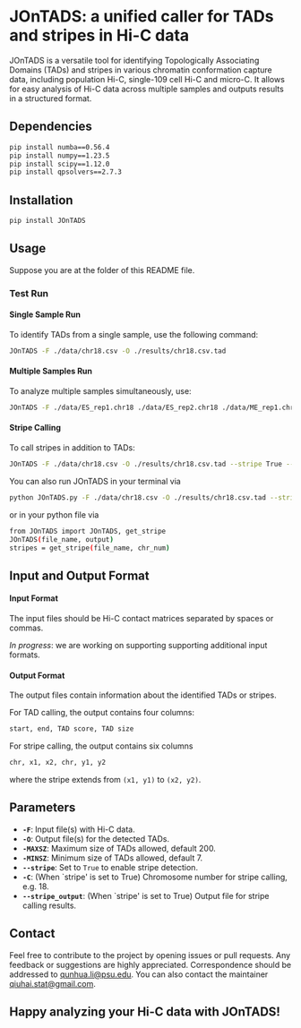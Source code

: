 # JOnTADS: a unified caller for TADs and stripes in Hi-C data
JOnTADS is a versatile tool for identifying Topologically Associating Domains (TADs) and stripes in various chromatin conformation capture data, including population Hi-C, single-109
cell Hi-C and micro-C. It allows for easy analysis of Hi-C data across multiple samples and outputs results in a structured format.

## Dependencies
```sh
pip install numba==0.56.4  
pip install numpy==1.23.5  
pip install scipy==1.12.0  
pip install qpsolvers==2.7.3
```

## Installation
```sh
pip install JOnTADS
```

## Usage
Suppose you are at the folder of this README file.

### Test Run
#### Single Sample Run
To identify TADs from a single sample, use the following command:
```sh
JOnTADS -F ./data/chr18.csv -O ./results/chr18.csv.tad
```

#### Multiple Samples Run
To analyze multiple samples simultaneously, use:
```sh
JOnTADS -F ./data/ES_rep1.chr18 ./data/ES_rep2.chr18 ./data/ME_rep1.chr18 ./data/ME_rep2.chr18 ./data/MS_rep1.chr18 ./data/MS_rep2.chr18 ./data/NP_rep1.chr18 ./data/NP_rep2.chr18 ./data/TP_rep1.chr18 ./data/TP_rep2.chr18 -O ./results/ES_rep1.chr18.tad ./results/ES_rep2.chr18.tad ./results/ME_rep1.chr18.tad ./results/ME_rep2.chr18.tad ./results/MS_rep1.chr18.tad ./results/MS_rep2.chr18.tad ./results/NP_rep1.chr18.tad ./results/NP_rep2.chr18.tad ./results/TP_rep1.chr18.tad ./results/TP_rep2.chr18.tad
```

#### Stripe Calling
To call stripes in addition to TADs:
```sh
JOnTADS -F ./data/chr18.csv -O ./results/chr18.csv.tad --stripe True --stripe_output ./results/chr18.csv.stripe --chr 18
```

You can also run JOnTADS in your terminal via
```sh
python JOnTADS.py -F ./data/chr18.csv -O ./results/chr18.csv.tad --stripe True --stripe_output ./results/chr18.csv.stripe --chr 18
```

or in your python file via
```sh
from JOnTADS import JOnTADS, get_stripe
JOnTADS(file_name, output)
stripes = get_stripe(file_name, chr_num)
```

## Input and Output Format

#### Input Format

The input files should be Hi-C contact matrices separated by spaces or commas.

_In progress_: we are working on supporting supporting additional input formats.

#### Output Format

The output files contain information about the identified TADs or stripes. 

For TAD calling, the output contains four columns:
```sh
start, end, TAD score, TAD size
```
For stripe calling, the output contains six columns
```sh
chr, x1, x2, chr, y1, y2
```
where the stripe extends from `(x1, y1)` to `(x2, y2)`.

## Parameters

- **`-F`**: Input file(s) with Hi-C data.
- **`-O`**: Output file(s) for the detected TADs.
- **`-MAXSZ`**: Maximum size of TADs allowed, default 200.
- **`-MINSZ`**: Minimum size of TADs allowed, default 7.
- **`--stripe`**: Set to `True` to enable stripe detection.
- **`-C`**: (When `stripe' is set to True) Chromosome number for stripe calling, e.g. 18.
- **`--stripe_output`**: (When `stripe' is set to True) Output file for stripe calling results.

## Contact

Feel free to contribute to the project by opening issues or pull requests. Any feedback or suggestions are highly appreciated. Correspondence should be addressed to qunhua.li@psu.edu. You can also contact the maintainer qiuhai.stat@gmail.com.

## Happy analyzing your Hi-C data with JOnTADS!
